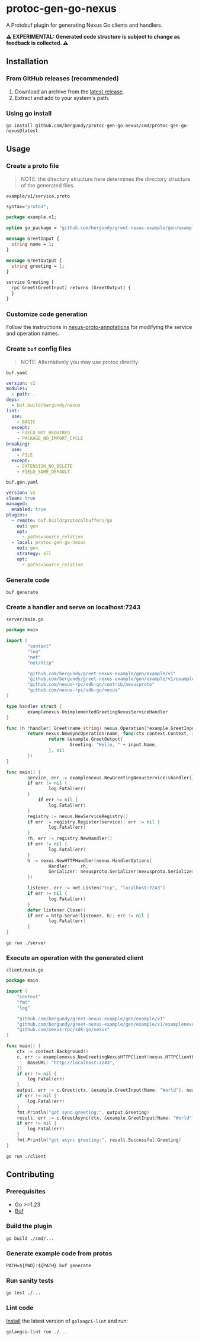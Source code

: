 # protoc-gen-go-nexus

A Protobuf plugin for generating Nexus Go clients and handlers.

**⚠️ EXPERIMENTAL: Generated code structure is subject to change as feedback is collected. ⚠️**

## Installation

### From GitHub releases (recommended)

1. Download an archive from the [latest release](https://github.com/bergundy/protoc-gen-go-nexus/releases/latest).
2. Extract and add to your system's path.

### Using go install

```
go install github.com/bergundy/protoc-gen-go-nexus/cmd/protoc-gen-go-nexus@latest
```

## Usage

### Create a proto file

> NOTE: the directory structure here determines the directory structure of the generated files.

`example/v1/service.proto`

```protobuf
syntax="proto3";

package example.v1;

option go_package = "github.com/bergundy/greet-nexus-example/gen/example/v1;example";

message GreetInput {
  string name = 1;
}

message GreetOutput {
  string greeting = 1;
}

service Greeting {
  rpc Greet(GreetInput) returns (GreetOutput) {
  }
}
```

### Customize code generation

Follow the instructions in [nexus-proto-annotations](https://github.com/bergundy/nexus-proto-annotations) for modifying
the service and operation names.

### Create `buf` config files

> NOTE: Alternatively you may use protoc directly.

`buf.yaml`

```yaml
version: v2
modules:
  - path: .
deps:
  - buf.build/bergundy/nexus
lint:
  use:
    - BASIC
  except:
    - FIELD_NOT_REQUIRED
    - PACKAGE_NO_IMPORT_CYCLE
breaking:
  use:
    - FILE
  except:
    - EXTENSION_NO_DELETE
    - FIELD_SAME_DEFAULT
```

`buf.gen.yaml`

```yaml
version: v2
clean: true
managed:
  enabled: true
plugins:
  - remote: buf.build/protocolbuffers/go
    out: gen
    opt:
      - paths=source_relative
  - local: protoc-gen-go-nexus
    out: gen
    strategy: all
    opt:
      - paths=source_relative
```

### Generate code 

```
buf generate
```

### Create a handler and serve on localhost:7243

`server/main.go`

```go
package main

import (
        "context"
        "log"
        "net"
        "net/http"

        "github.com/bergundy/greet-nexus-example/gen/example/v1"
        "github.com/bergundy/greet-nexus-example/gen/example/v1/examplenexus"
        "github.com/nexus-rpc/sdk-go/contrib/nexusproto"
        "github.com/nexus-rpc/sdk-go/nexus"
)

type handler struct {
        examplenexus.UnimplementedGreetingNexusServiceHandler
}

func (h *handler) Greet(name string) nexus.Operation[*example.GreetInput, *example.GreetOutput] {
        return nexus.NewSyncOperation(name, func(ctx context.Context, input *example.GreetInput, options nexus.StartOperationOptions) (*example.GreetOutput, error) {
                return &example.GreetOutput{
                        Greeting: "Hello, " + input.Name,
                }, nil
        })
}

func main() {
        service, err := examplenexus.NewGreetingNexusService(&handler{})
        if err != nil {
                log.Fatal(err)
        }
	        if err != nil {
                log.Fatal(err)
        }
        registry := nexus.NewServiceRegistry()
        if err := registry.Register(service); err != nil {
                log.Fatal(err)
        }
        rh, err := registry.NewHandler()
        if err != nil {
                log.Fatal(err)
        }
        h := nexus.NewHTTPHandler(nexus.HandlerOptions{
                Handler:    rh,
                Serializer: nexusproto.Serializer(nexusproto.SerializerModePreferJSON),
        })

        listener, err := net.Listen("tcp", "localhost:7243")
        if err != nil {
                log.Fatal(err)
        }
        defer listener.Close()
        if err = http.Serve(listener, h); err != nil {
                log.Fatal(err)
        }
}
```

`go run ./server`

### Execute an operation with the generated client

`client/main.go`

```go
package main

import (
	"context"
	"fmt"
	"log"

	"github.com/bergundy/greet-nexus-example/gen/example/v1"
	"github.com/bergundy/greet-nexus-example/gen/example/v1/examplenexus"
	"github.com/nexus-rpc/sdk-go/nexus"
)

func main() {
	ctx := context.Background()
	c, err := examplenexus.NewGreetingNexusHTTPClient(nexus.HTTPClientOptions{
		BaseURL: "http://localhost:7243",
	})
	if err != nil {
		log.Fatal(err)
	}
	output, err := c.Greet(ctx, &example.GreetInput{Name: "World"}, nexus.ExecuteOperationOptions{})
	if err != nil {
		log.Fatal(err)
	}
	fmt.Println("got sync greeting:", output.Greeting)
	result, err := c.GreetAsync(ctx, &example.GreetInput{Name: "World"}, nexus.StartOperationOptions{})
	if err != nil {
		log.Fatal(err)
	}
	fmt.Println("got async greeting:", result.Successful.Greeting)
}
```

`go run ./client`

## Contributing

### Prerequisites

- Go >=1.23
- [Buf](https://buf.build/docs/installation/)

### Build the plugin

```
go build ./cmd/...
```

### Generate example code from protos

```
PATH=${PWD}:${PATH} buf generate
```

### Run sanity tests

```
go test ./...
```

### Lint code

[Install](https://golangci-lint.run/welcome/install/) the latest version of `golangci-lint` and run:

```
golangci-lint run ./...
```
